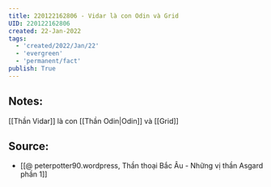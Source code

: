 ```yaml
---
title: 220122162806 - Vidar là con Odin và Grid
UID: 220122162806
created: 22-Jan-2022
tags:
  - 'created/2022/Jan/22'
  - 'evergreen'
  - 'permanent/fact'
publish: True
---
```

## Notes:
[[Thần Vidar]] là con [[Thần Odin|Odin]] và [[Grid]]

## Source:
- [[@ peterpotter90.wordpress, Thần thoại Bắc Âu - Những vị thần Asgard phần 1]]


